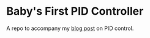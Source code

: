 # Baby's First PID Controller

A repo to accompany my [blog post][post] on PID control.

[post]: https://localhost/

